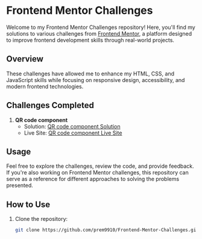 # Frontend Mentor Challenges

Welcome to my Frontend Mentor Challenges repository! Here, you'll find my solutions to various challenges from [Frontend Mentor](https://www.frontendmentor.io/), a platform designed to improve frontend development skills through real-world projects.

## Overview

These challenges have allowed me to enhance my HTML, CSS, and JavaScript skills while focusing on responsive design, accessibility, and modern frontend technologies.

## Challenges Completed

1. **QR code component**
   - Solution: [QR code component Solution](./qr-code-component/)
   - Live Site: [QR code component Live Site](https://your-live-site-url.com)

<!-- Add more challenges as needed -->

## Usage

Feel free to explore the challenges, review the code, and provide feedback. If you're also working on Frontend Mentor challenges, this repository can serve as a reference for different approaches to solving the problems presented.

## How to Use

1. Clone the repository: 

   ```bash
   git clone https://github.com/prem9910/Frontend-Mentor-Challenges.git
